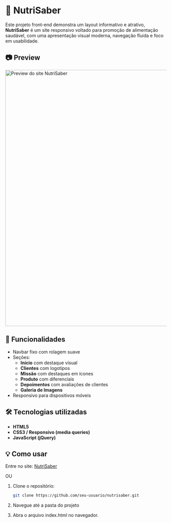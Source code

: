 # 🥗 NutriSaber

Este projeto front-end demonstra um layout informativo e atrativo, **NutriSaber** é um site responsivo voltado para promoção de alimentação saudável, com uma apresentação visual moderna, navegação fluida e foco em usabilidade.

## 📷 Preview

<img src="assets/images/PreviewNutriSaber.gif" alt="Preview do site NutriSaber" width="800"/>

## 🚀 Funcionalidades

- Navbar fixo com rolagem suave
- Seções:
  - **Início** com destaque visual
  - **Clientes** com logotipos
  - **Missão** com destaques em ícones
  - **Produto** com diferenciais
  - **Depoimentos** com avaliações de clientes
  - **Galeria de Imagens**
- Responsivo para dispositivos móveis

## 🛠️ Tecnologias utilizadas

- **HTML5**
- **CSS3 / Responsivo (media queries)**
- **JavaScript (jQuery)**

## 💡 Como usar

Entre no site:
[NutriSaber](https://nutrisaber-efrals.netlify.app/)

OU

1. Clone o repositório:

   ```bash
   git clone https://github.com/seu-usuario/nutrisaber.git
   ```

2. Navegue até a pasta do projeto

3. Abra o arquivo index.html no navegador.
